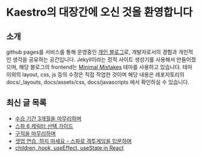 # Kaestro의 대장간에 오신 것을 환영합니다

## 소개

github pages를 서비스를 통해 운영중인 [개인 블로그](https://kaestro.github.io)로, 개발자로서의 경험과 개인적인 생각을 공유하는 공간입니다. Jekyll이라는 정적 사이트 생성기를 사용해서 만들어졌으며, 해당 블로그의 frontend는 [Minimal Mistakes](https://mmistakes.github.io/minimal-mistakes/) 테마를 사용하고 있습니다. 테마 이외의 layout, css, js 등의 수정은 직접 작업한 것이며 해당 내용은 레포지토리의 docs/_layouts, docs/assets/css, docs/javascripts 에서 확인하실 수 있습니다.

## 최신 글 목록
<!-- BLOG-POST-LIST:START -->
- [수습 기간 3개월을 마무리하며](https://kaestro.github.io/%EC%8B%A0%EB%B3%80%EC%9E%A1%EA%B8%B0/2024/09/13/%EC%88%98%EC%8A%B5%EA%B8%B0%EA%B0%84-3%EA%B0%9C%EC%9B%94%EC%9D%84-%EB%A7%88%EB%AC%B4%EB%A6%AC%ED%95%98%EB%A9%B0.html)
- [스파 6 캐릭터 선택 가이드](https://kaestro.github.io/%EA%B2%8C%EC%9E%84%EC%9D%B4%EC%95%BC%EA%B8%B0/2024/06/10/%EC%8A%A4%ED%8C%8C6-%EC%BA%90%EB%A6%AD%ED%84%B0-%EC%84%A0%ED%83%9D-%EA%B0%80%EC%9D%B4%EB%93%9C.html)
- [구직을 마무리하며](https://kaestro.github.io/%EC%8B%A0%EB%B3%80%EC%9E%A1%EA%B8%B0/2024/06/06/%EA%B5%AC%EC%A7%81%EC%9D%84-%EB%A7%88%EB%AC%B4%EB%A6%AC%ED%95%98%EB%A9%B0.html)
- [셋업 연습, 하지 마세요 - 스파로 격투게임을 입문하며](https://kaestro.github.io/%EA%B2%8C%EC%9E%84%EC%9D%B4%EC%95%BC%EA%B8%B0/2024/05/31/%EC%85%8B%EC%97%85-%EC%97%B0%EC%8A%B5,-%ED%95%98%EC%A7%80-%EB%A7%88%EC%84%B8%EC%9A%94.html)
- [children, hook, useEffect, useState in React](https://kaestro.github.io/%EA%B0%9C%EB%B0%9C%EC%9D%B4%EC%95%BC%EA%B8%B0/2024/05/31/useEffect,-useState,-children.html)
<!-- BLOG-POST-LIST:END -->
